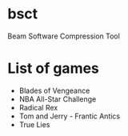 # bsct
Beam Software Compression Tool

# List of games
- Blades of Vengeance
- NBA All-Star Challenge
- Radical Rex
- Tom and Jerry - Frantic Antics
- True Lies
